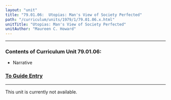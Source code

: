```yaml
---
layout: "unit"
title: "79.01.06:  Utopias: Man's View of Society Perfected"
path: "/curriculum/units/1979/1/79.01.06.x.html"
unitTitle: "Utopias: Man's View of Society Perfected"
unitAuthor: "Maureen C. Howard"
---
```

<body>
<hr/>
<h3>
Contents of Curriculum Unit 79.01.06:
</h3>
<ul>
<li>
Narrative
</li>
</ul>
<h3>
<a href="../../../guides/1979/1/79.01.06.x.html">
To Guide Entry
</a>
</h3>
<hr/>
This unit is currently not available.
</body>